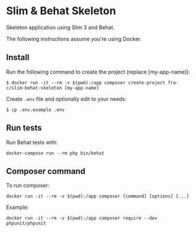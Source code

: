 # Slim & Behat Skeleton

Skeleton application using Slim 3 and Behat.

The following instructions assume you're using Docker.

## Install

Run the following command to create the project (replace [my-app-name]):

`$ docker run -it --rm -v $(pwd):/app composer create-project fra-c/slim-behat-skeleton [my-app-name]`

Create `.env` file and optionally edit to your needs:

`$ cp .env.example .env`

## Run tests

Run Behat tests with:

`docker-compose run --rm php bin/behat`

## Composer command

To run composer:

`docker run -it --rm -v $(pwd):/app composer [command] [options] [...]`

Example:

`docker run -it --rm -v $(pwd):/app composer require --dev phpunit/phpunit`

